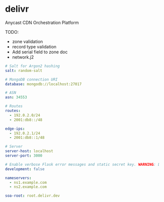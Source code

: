 # delivr
Anycast CDN Orchestration Platform

TODO:
- zone validation
- record type validation
- Add serial field to zone doc
- network.j2


```yaml
# Salt for Argon2 hashing
salt: random-salt

# MongoDB connection URI
database: mongodb://localhost:27017

# ASN
asn: 34553

# Routes
routes:
  - 192.0.2.0/24
  - 2001:db8::/48

edge-ips:
  - 192.0.2.1/24
  - 2001:db8::1/48

# Server
server-host: localhost
server-port: 3000

# Enable verbose Flask error messages and static secret key. WARNING: Don't enable this in production!
development: false

nameservers:
  - ns1.example.com
  - ns2.example.com

soa-root: root.delivr.dev
```